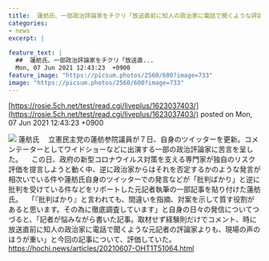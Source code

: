 ```yaml
---
title:  蓮舫氏、一部政治評論家をチクリ「放送直前に知人の政治家に電話で聞くような評論家…」  
categories:
- news
excerpt: |
  
feature_text: |
  ##  蓮舫氏、一部政治評論家をチクリ「放送直...
  Mon, 07 Jun 2021 12:43:23  +0900
feature_image: "https://picsum.photos/2560/600?image=733"
image: "https://picsum.photos/2560/600?image=733"
---
```


[https://rosie.5ch.net/test/read.cgi/liveplus/1623037403/](https://rosie.5ch.net/test/read.cgi/liveplus/1623037403/)
posted on Mon, 07 Jun 2021 12:43:23  +0900

<!--more-->

![](https://hochi.news/images/2021/06/07/20210607-OHT1I51099-T.jpg) 蓮舫氏 　立憲民主党の蓮舫参院議員が７日、自身のツイッターを更新。コメンテーターとしてワイドショーなどに出演する一部の政治評論家に苦言を呈した。 　この日、政府の新型コロナウイルス対策を支える専門家が独自のリスク評価を提言しようと動く中、逆に政治家からはそれを否定するかのような発言が相次いでいる件や蓮舫氏自身のツイッターでの発言などが「批判ばかり」と逆に批判を受けている件などをリポートした元記者執筆の一部記事を貼り付けた蓮舫氏。 　「『批判ばかり』と言われても、間違いを指摘、対案を示して質す役割があると思います。その為に徹底調査しています」と自身の日々の発信についてつづると、「記者が悩みながら書いた記事。取材せず経験則だけでコメント、時に放送直前に知人の政治家に電話で聞くような元記者の評論家よりも、現場の声のほうが重い」と今回の記事について、評価していた。 https://hochi.news/articles/20210607-OHT1T51064.html

